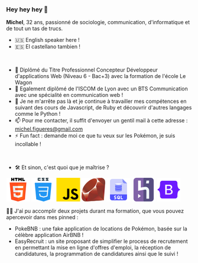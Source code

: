 ### Hey hey hey 👋

<strong>Michel</strong>, 32 ans, passionné de sociologie, communication, d'informatique et de tout un tas de trucs.

- 🇺🇸 English speaker here !
- 🇪🇸 El castellano tambien !
</br>

- 🔭 Diplômé du Titre Professionnel Concepteur Développeur d'applications Web (Niveau 6 - Bac+3) avec la formation de l'école Le Wagon
- 🌱 Egalement diplômé de l'ISCOM de Lyon avec un BTS Communication avec une spécialité en communication web !
- 🤔 Je ne m'arrête pas là et je continue à travailler mes compétences en suivant des cours de Javascript, de Ruby et découvrir d'autres langages comme le Python !
- 📫 Pour me contacter, il suffit d'envoyer un gentil mail à cette adresse : michel.figueres@gmail.com
- ⚡ Fun fact : demande moi ce que tu veux sur les Pokémon, je suis incollable !
</br>

- 🛠 Et sinon, c'est quoi que je maîtrise ?

![html.png](https://github.com/michelfi/michelfi/blob/1fdac97b430759c0c65c4fd59c6019e68893196d/html-5%20(3).png)
![css](https://github.com/michelfi/michelfi/blob/1fdac97b430759c0c65c4fd59c6019e68893196d/css.png)
![js.png](https://github.com/michelfi/michelfi/blob/1fdac97b430759c0c65c4fd59c6019e68893196d/js.png)
![ruby.png](https://github.com/michelfi/michelfi/blob/1fdac97b430759c0c65c4fd59c6019e68893196d/rubis.png)
![sql.png](https://github.com/michelfi/michelfi/blob/bc1a8a0ffbb41ab8fe8ddf132ad22b0085d90e20/sql.png)
![heroku.png](https://github.com/michelfi/michelfi/blob/1fdac97b430759c0c65c4fd59c6019e68893196d/heroku.png)
![bootstrap.png](https://github.com/michelfi/michelfi/blob/1fdac97b430759c0c65c4fd59c6019e68893196d/icons8-bootstrap-64.png)
</br>

👏🏼 J'ai pu accomplir deux projets durant ma formation, que vous pouvez apercevoir dans mes pinned :

- PokeBNB : une fake application de locations de Pokémon, basée sur la célèbre application AirBNB !
- EasyRecruit : un site proposant de simplifier le process de recrutement en permettant la mise en ligne d'offres d'emploi, la réception de candidatures, la programmation de candidatures ainsi que le suivi !
